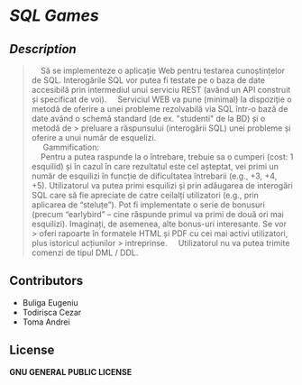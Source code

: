 # _SQL Games_

## _Description_

> &nbsp;&nbsp;&nbsp;&nbsp;Să se implementeze o aplicație Web pentru testarea cunoștințelor de SQL. Interogările SQL vor putea fi testate pe o baza de date accesibilă prin intermediul unui serviciu REST (având un API construit și specificat de voi).
> &nbsp;&nbsp;&nbsp;&nbsp;Serviciul WEB va pune (minimal) la dispoziție o metodă de oferire a unei probleme rezolvabilă 
> via SQL într-o bază de date având o schemă standard (de ex. "studenti" de la BD) și o metodă de > preluare a răspunsului (interogării SQL) unei probleme și oferire a unui număr de esquelizi. <br/>
> &nbsp;&nbsp;&nbsp;&nbsp; Gammification: <br/>
> &nbsp;&nbsp;&nbsp;&nbsp;Pentru a putea raspunde la o întrebare, trebuie sa o cumperi (cost: 1 esquilid) și în cazul în 
> care rezultatul este cel așteptat, vei primi un număr de esquilizi în funcție de dificultatea 
> întrebarii (e.g., +3, +4, +5). Utilizatorul va putea primi esquilizi și prin adăugarea de 
> interogări SQL care să fie apreciate de catre ceilalți utilizatori (e.g., prin aplicarea de 
> “steluțe”). Pot fi implementate o serie de bonusuri (precum “earlybird” – cine răspunde primul 
> va primi de două ori mai esquilizi). Imaginați, de asemenea, alte bonus-uri interesante. Se vor > oferi rapoarte în formatele HTML și PDF cu cei mai activi utilizatori, plus istoricul acțiunilor > intreprinse.
> &nbsp;&nbsp;&nbsp;&nbsp;Utilizatorul nu va putea trimite comenzi de tipul DML / DDL. 

## Contributors
- Buliga Eugeniu 
- Todirisca Cezar 
- Toma Andrei 
## License
**GNU GENERAL PUBLIC LICENSE**
